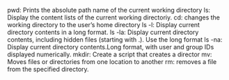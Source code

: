 pwd: Prints the absolute path name of the current working directory
ls: Display the content lists of the current working directoriy.
cd: changes the working directory to the user’s home directory
ls -l: Display current directory contents in a long format.
ls -la: Display current directory contents, including hidden files (starting with .). Use the long format
ls -na: Display current directory contents.Long format, with user and group IDs displayed numerically.
mkdir: Create a script that creates a director
mv: Moves files or directories from one location to another
rm: removes a file from the specified directory.
